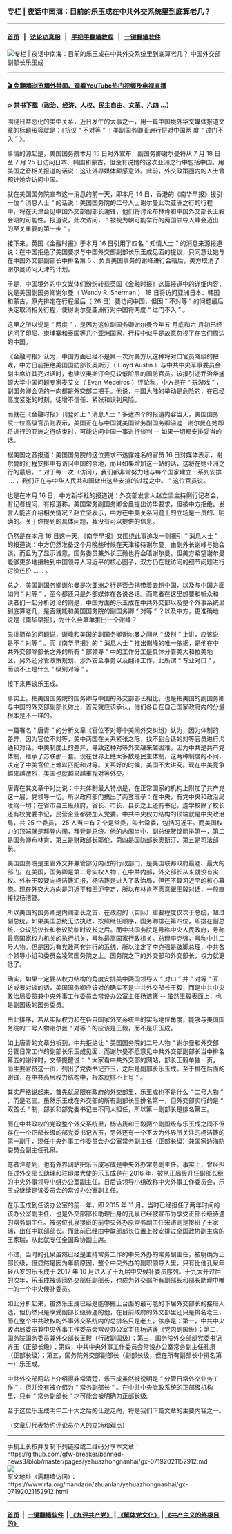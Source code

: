 ### 专栏 | 夜话中南海：目前的乐玉成在中共外交系统里到底算老几？
------------------------

#### [首页](https://github.com/gfw-breaker/banned-news3/blob/master/README.md) &nbsp;&nbsp;|&nbsp;&nbsp; [法轮功真相](https://github.com/begood0513/basic/blob/master/README.md)  &nbsp;&nbsp;|&nbsp;&nbsp; [手把手翻墙教程](https://github.com/gfw-breaker/guides/wiki)  &nbsp;&nbsp;|&nbsp;&nbsp; [一键翻墙软件](https://github.com/gfw-breaker/nogfw/blob/master/README.md)  



<div id="headerimg">
 <img alt="专栏 | 夜话中南海：目前的乐玉成在中共外交系统里到底算老几？" src="https://www.rfa.org/mandarin/zhuanlan/yehuazhongnanhai/gx-07192021152912.html/@@images/bcaa32e0-32ff-4024-9260-5ac8b385b61a.png" title="专栏 | 夜话中南海：目前的乐玉成在中共外交系统里到底算老几？"/>
 <span class="lead_image_caption">
  中国外交部副部长乐玉成
 </span>
 <!-- zoomattribute -->
</div>

<hr/>


#### [ 🎬  免翻墙浏览墙外禁闻、观看YouTube热门视频及电视直播](https://github.com/gfw-breaker/HelloWorld)

#### [ 💥  禁书下载（政治、经济、人权、民主自由、文革、六四 ...）](https://github.com/gfw-breaker/books/blob/master/README.md)

<div id="storytext">
 <p>
 </p>
 <p>
  围绕日益恶化的美中关系，近日发生的大事之一，用一篇中国境外华文媒体报道文章的标题形容就是：《抗议
  <span>
   “
  </span>
  <span>
   不对等
  </span>
  <span>
   ”
  </span>
  <span>
   ！美副国务卿亚洲行将对中国两
  </span>
  <span>
  </span>
  <span>
   度
  </span>
  <span>
   “
  </span>
  <span>
   过门不入
  </span>
  <span>
   ”
  </span>
  <span>
   》。
  </span>
 </p>
 <p>
  <span>
   事情的源起是，美国国务院本月
  </span>
  <span>
   15
  </span>
  <span>
   日对外宣布，副国务卿谢尔曼将从
  </span>
  <span>
   7
  </span>
  <span>
   月
  </span>
  <span>
   18
  </span>
  <span>
   日至
  </span>
  <span>
   7
  </span>
  <span>
   月
  </span>
  <span>
   25
  </span>
  <span>
   日访问日本、韩国和蒙古，但没有说她的这次亚洲之行中包括中国。用美国之音相关报道的话说：这让外界媒体颇感意外。此前，外交政策圈内的人士曾预计她会访问中国。
  </span>
 </p>
 <p>
  <span>
   就在美国国务院宣布这一消息的前一天，即本月
  </span>
  <span>
   14
  </span>
  <span>
   日，香港的《南华早报》援引一位
  </span>
  <span>
   “
  </span>
  <span>
   消息人士
  </span>
  <span>
   ”
  </span>
  <span>
   的话说：美国国务院的二号人士谢尔曼此次亚洲之行的行程中，将在天津会见中国外交部副部长谢锋，他们将讨论布林肯和中国外交部长王毅会晤的可能性。报道说，此次访问，
  </span>
  <span>
   “
  </span>
  <span>
   被视为朝可能举行的两国领导人峰会迈出的至关重要的第一步
  </span>
  <span>
   ”
  </span>
  <span>
   。
  </span>
 </p>
 <p>
  <span>
   接下来，英国《金融时报》于本月
  </span>
  <span>
   16
  </span>
  <span>
   日引用了四名
  </span>
  <span>
   “
  </span>
  <span>
   知情人士
  </span>
  <span>
   ”
  </span>
  <span>
   的消息来源报道说：在中国拒绝了美国要求与中国外交部副部长乐玉成见面的提议，只同意让她与在中国外交部副部长中排名第
  </span>
  <span>
   5
  </span>
  <span>
   、负责美国事务的谢峰进行会晤后，美方取消了谢尔曼访问天津的计划。
  </span>
 </p>
 <p>
  <span>
   于是，中国境外的中文媒体们纷纷转载英国《金融时报》这篇报道中的详细内容，说是美国副国务卿谢尔曼（
  </span>
  <span>
   Wendy R. Sherman
  </span>
  <span>
   ）
  </span>
  <span>
   18
  </span>
  <span>
   日将访问亚洲日本、韩国和蒙古，原先排定在行程最后（
  </span>
  <span>
   26
  </span>
  <span>
   日）要访问中国，但因
  </span>
  <span>
   “
  </span>
  <span>
   不对等
  </span>
  <span>
   ”
  </span>
  <span>
   的问题最后决定取消相关行程，使得谢尔曼亚洲行对中国将两度
  </span>
  <span>
   “
  </span>
  <span>
   过门不入
  </span>
  <span>
   ”
  </span>
  <span>
   。
  </span>
 </p>
 <p>
  <span>
   这里之所以说是
  </span>
  <span>
   “
  </span>
  <span>
   两度
  </span>
  <span>
   ”
  </span>
  <span>
   ，是因为这位副国务卿谢尔曼今年五
  </span>
  <span>
  </span>
  <span>
   月底和六
  </span>
  <span>
  </span>
  <span>
   月初已经访问了印尼、柬埔寨和泰国等几个亚洲国家，行程中似乎是故意忽视了在它们周边的中国。
  </span>
 </p>
 <p>
  <span>
   《金融时报》认为，中国方面已经不是第一次对美方玩这种将对口官员降级的把戏，中方日前拒绝美国国防部长奥斯汀（
  </span>
  <span>
   Lloyd Austin
  </span>
  <span>
   ）与中共中央军事委员会副主席许其亮对话时，也建议奥斯汀会见较低阶层的国防官员。该报引述乔治华盛顿大学中国问题专家麦艾文（
  </span>
  <span>
   Evan Medeiros
  </span>
  <span>
   ）评论称，中方是在
  </span>
  <span>
   “
  </span>
  <span>
   玩游戏
  </span>
  <span>
   ”
  </span>
  <span>
   ，副国务卿会见的一向都是外交部二把手。他说，中国大陆的举动是危险的，在已经高度紧张的时刻，徒增不信任、紧张和误判风险。
  </span>
 </p>
 <p>
  <span>
   而就在《金融时报》刊登如上
  </span>
  <span>
   “
  </span>
  <span>
   消息人士
  </span>
  <span>
   ”
  </span>
  <span>
   多达四个的报道内容当天，美国国务院一位高级官员则表示，美国正在与中国就美国常务副国务卿温迪
  </span>
  <span>
   ·
  </span>
  <span>
   谢尔曼在她即将进行的亚洲之行结束时，可能访问中国一事进行谈判
  </span>
  <span>
   --
  </span>
  <span>
   如果一切都安排妥当的话。
  </span>
 </p>
 <p>
  <span>
   据美国之音报道：美国国务院的这位要求不透露姓名的官员
  </span>
  <span>
   16
  </span>
  <span>
   日对媒体表示，谢尔曼的行程安排中有访问中国的余地，而且如果增加这一站的话，这将在她亚洲之行的最后。
  </span>
  <span>
   “
  </span>
  <span>
   对于每一次（访问），我们都非常努力地与每个国家建立一系列安排
  </span>
  <span>
   ....
  </span>
  <span>
   ，我们正在与中华人民共和国做出这些安排的过程之中。
  </span>
  <span>
   ”
  </span>
  <span>
   这位官员说。
  </span>
 </p>
 <p>
  <span>
   也是在本月
  </span>
  <span>
   16
  </span>
  <span>
   日，中方新华社的报道说：外交部发言人赵立坚主持例行记者会，有记者提问，有报道称，美国常务副国务卿舍曼提出访华要求，但被中方拒绝。发言人能否介绍相关情况？赵立坚表示，中方在中美关系问题上的立场是一贯的、明确的。关于你提到的具体问题，我没有可以提供的信息。
  </span>
 </p>
 <p>
  <span>
   仍然是在本月
  </span>
  <span>
   16
  </span>
  <span>
   日这一天，《南华早报》又围绕此事追发一则援引
  </span>
  <span>
   “
  </span>
  <span>
   消息人士
  </span>
  <span>
   ”
  </span>
  <span>
   的报道说：中方仍然准备这个月晚些时候在天津接待谢尔曼，由副外长谢峰与她会谈，而且为了显示诚意，国务委员兼外长王毅也将会晤谢尔曼。但美方希望谢尔曼能够更多地接触到中国领导人习近平的核心圈子，双方仍在就访问的细节问题进行讨价还价
  </span>
  <span>
   ……
  </span>
  <span>
   。
  </span>
 </p>
 <p>
  <span>
   总之，美国副国务卿谢尔曼是次亚洲之行是否会捎带着去趟中国，以及与中国方面如何
  </span>
  <span>
   “
  </span>
  <span>
   对等
  </span>
  <span>
   ”
  </span>
  <span>
   ，至今都还只是外部媒体在各说各话。而笔者在这里想要和听众和读者们一起分析讨论的则是，中国方面的乐玉成在中共外交部以及整个外事系统里到底算老几，是否就能和美国国务院的副国务卿
  </span>
  <span>
   “
  </span>
  <span>
   对等
  </span>
  <span>
   ”
  </span>
  <span>
   ？以及中方，更准确地说是《南华早报》，为什么会单单推出一个谢峰？
  </span>
 </p>
 <p>
  <span>
   先挑简单的问题说，谢峰和美国的副国务卿谢尔曼之间从
  </span>
  <span>
   “
  </span>
  <span>
   级别
  </span>
  <span>
   ”
  </span>
  <span>
   上讲，应该说是不
  </span>
  <span>
   “
  </span>
  <span>
   对等
  </span>
  <span>
   ”
  </span>
  <span>
   。而《南华早报》的
  </span>
  <span>
   “
  </span>
  <span>
   消息人士
  </span>
  <span>
   ”
  </span>
  <span>
   推出谢峰的唯一依据，是他在中共外交部除部长之外的所有
  </span>
  <span>
   “
  </span>
  <span>
   部领导
  </span>
  <span>
   ”
  </span>
  <span>
   中的工作分工是具体分管美大和拉美地区，另外还分管政策规划、涉外安全事务以及翻译工作。此所谓
  </span>
  <span>
   “
  </span>
  <span>
   专业对口
  </span>
  <span>
   ”
  </span>
  <span>
   ，而谈不上是什么
  </span>
  <span>
   “
  </span>
  <span>
   级别对等
  </span>
  <span>
   ”
  </span>
  <span>
   。
  </span>
 </p>
 <p>
  <span>
   接下来再谈乐玉成。
  </span>
 </p>
 <p>
  <span>
   事实上，把美国国务院的国务卿与中国的外交部部长相比，也是把美国的副国务卿与中国的外交部副部长做比，首先就应该承认，他们各自在自己国家政府内的分量根本是不一样的。
  </span>
 </p>
 <p>
  <span>
   一篇署名
  </span>
  <span>
   “
  </span>
  <span>
   唐青
  </span>
  <span>
   ”
  </span>
  <span>
   的分析文章《官位不对等中美闹外交纠纷》认为，因为体制的差异，因为官位不对等，美中两国在关系紧张之际，找不到合适的对等官员进行沟通和对话。中美制度上的差异，导致这种对等外交越来越困难。因为中共是共产党体制，继承了苏联那一套。现在世界上绝大多数是民主体制，这两种制度的不同，决定了中美官位上难以匹配和对等。关系好的时候，美国不太讲究。现在中美竞争越来越激烈，美国也就越来越重视对等外交。
  </span>
 </p>
 <p>
  <span>
   唐青在其文章中对比说：中共体制最大特点是，在正常国家的机构上附加了共产党这一层，党领导一切。所以政府部门搞出了两套班子：在中央，有党中央和政治局凌驾一切；在省市县三级政府，省长、市长、县长之上还有书记，连学校除了校长还有校党委书记，民营企业都要加入党委。中共中央权力结构的顶端就是中央政治局，共
  </span>
  <span>
   25
  </span>
  <span>
   个委员，
  </span>
  <span>
   25
  </span>
  <span>
   人当中有
  </span>
  <span>
   7
  </span>
  <span>
   个是常委，叫七常委，包括习近平。而美国权力的顶端就是拜登内阁，拜登是总统。他的内阁当中，副总统贺锦丽排第一，第二是国务卿布林肯，第三是财政部长耶伦，第四是国防部长奥斯汀，第五是司法部长。
  </span>
 </p>
 <p>
  <span>
   美国国务院是主管外交并兼管部分内政的行政部门，是美国联邦政府最老、最大的部门。在美国，国务卿是第二号实权人物；在中共内部，外交部长从来就没有实权。外长王毅要向杨洁篪汇报，杨洁篪是进入了政治局，但还不算习近平的核心幕僚。现在外交大方向是习近平和王沪宁定，所以布林肯不愿意跟王毅对话，一般直接找杨洁篪。
  </span>
 </p>
 <p>
  <span>
   所以美国的国务卿是内阁部长之首，在政府的（实际）重要程度仅次于总统，超过副总统。如果美国总统无法执政，按照继任顺序，国务卿排在第四位，即排在副总统、众议院议长和参议院临时议长之后。而中共国务院是号称中央人民政府，号称最高国家权力机关的执行机关，号称最高国家行政机关。总理李克强，号称中共二号人物。但是因为有党政两套并行的系统，所以注定了李克强是跛脚总理，中共各个领导小组和委员会凌驾国务院之上。国务院之下的外交部和外交部长，权力就更低了。
  </span>
 </p>
 <p>
  <span>
   确实，如果一定要从权力结构的角度安排美中两国领导人
  </span>
  <span>
   “
  </span>
  <span>
   对口
  </span>
  <span>
   ”
  </span>
  <span>
   并
  </span>
  <span>
   “
  </span>
  <span>
   对等
  </span>
  <span>
   ”
  </span>
  <span>
   互访或者对谈的话，美国国务卿应该对的确实不是中共外交部长王毅，而是中共中央政治局委员兼中央外事工作委员会常设办公室主任杨洁篪
  </span>
  <span>
   --
  </span>
  <span>
   虽然王毅表面上，也是副国级的国务委员。
  </span>
 </p>
 <p>
  <span>
   由此排序，若从实际权力和在各自国家外交系统中的实际地位角度，能够与美国国务院的二号人物谢尔曼
  </span>
  <span>
   “
  </span>
  <span>
   对等
  </span>
  <span>
   ”
  </span>
  <span>
   的应该是王毅，而不是乐玉成。
  </span>
 </p>
 <p>
  <span>
   如上唐青的文章分析到，中共拒绝让
  </span>
  <span>
   “
  </span>
  <span>
   美国国务院的二号人物
  </span>
  <span>
   ”
  </span>
  <span>
   谢尔曼和外交部分管日常工作的副部长乐玉成见面，而谢尔曼不愿意见中共外交部副部长当中排名第五的谢锋时，文章提醒说：
  </span>
  <span>
   “
  </span>
  <span>
   大家看中共外交部的网站，部长王毅单独一页，而主要官员这一页，列出了党委书记齐玉，之后是副部长乐玉成。至于排在后面的谢锋，在中共高层权力结构中，根本就排不上号
  </span>
  <span>
   ”
  </span>
  <span>
   。
  </span>
 </p>
 <p>
  <span>
   其实严格说起来，首先就局限在政府的外交部里，乐玉成也不是什么
  </span>
  <span>
   “
  </span>
  <span>
   二号人物
  </span>
  <span>
   ”
  </span>
  <span>
   ，而是老三。虽然乐玉成在外交部的所有副部长里排名第一，但外交部实行的是
  </span>
  <span>
   “
  </span>
  <span>
   双首长
  </span>
  <span>
   ”
  </span>
  <span>
   制，部长和部党委书记由不同人担任，所以第一副部长是排名第三。
  </span>
 </p>
 <p>
  <span>
   而在中共政权的党政整个外交系统里，杨洁篪和王毅两个副国级与乐玉成之间不但存在一个正部长级的部党委书记齐玉，另外还有一个不太为外界所关注的杨洁篪的第一副手，现任中央外事工作委员会办公室常务副主任（正部长级）兼国家边海防委员会副主任孔泉。
  </span>
 </p>
 <p>
  <span>
   笔者注意到，也有外界网站把乐玉成写成是中央外办常务副主任。事实上，曾经担任过外交部长助理和驻印度大使的乐玉成是在
  </span>
  <span>
   2016
  </span>
  <span>
   年，被从正局级升任副部长级的中央外事领导小组办公室副主任。日后该领导小组改称中央外事工作委员会，乐玉成继续是该委员会的常设办公室副主任。
  </span>
 </p>
 <p>
  <span>
   在乐玉成到任该办公室的前一年，即
  </span>
  <span>
   2015
  </span>
  <span>
   年
  </span>
  <span>
   11
  </span>
  <span>
   月，当时已经担任了两年时间的该办公室副主任、也是外交部部长助理出身的孔泉已经被宣布为享受正部长级待遇的常务副主任。被这位孔泉接班的前中央外办原常务副主任宋涛则是接班了王家瑞，出任中联部部长。而此前已经由中联部部长位置上被安排过全国政协副主席的王家瑞，从此就专任全国政协副主席。
  </span>
 </p>
 <p>
  <span>
   不过，当时的孔泉虽然已经是主持常务工作的中央外办的常务副主任，被明确为正部长级，但显然是因为年龄原因，整个中央外办的副职领导人里，只有比他孔泉年轻八岁的乐玉成于
  </span>
  <span>
   2017
  </span>
  <span>
   年
  </span>
  <span>
   10
  </span>
  <span>
   月进入了十九届中央候补委员序列。十九大开过后的次年，乐玉成被调回外交部任副部长，也成为外交部所有副部长和部长助理中唯一的一个中央候补委员。
  </span>
 </p>
 <p>
  <span>
   如此分析起来，虽然乐玉成已经是能够搬上台面的最可能的下届外交部长的接班人选，但仍然只是享受副部长级待遇的他，在目前政府的外交部里还只是排名老三，而在整个中共政权的外事外交系统内的总排名只是老五，依序是：第一，中共中央政治局委员兼中央外事工作委员会常设办公室主任杨洁篪（党内副国级）；第二，国务院国务委员兼外交部长王毅（行政副国级）；第三，国务院外交部部党委书记齐玉（正部长级）；第四，中共中央外事工作委员会常设办公室常务副主任孔泉（正部长级）；第五，国务院外交部副部长（副部长级，但在所有副部长中排名第一）乐玉成。
  </span>
 </p>
 <p>
  <span>
   中共外交部网站上介绍得非常清楚，乐玉成虽然被说明是
  </span>
  <span>
   “
  </span>
  <span>
   分管日常外交业务工作
  </span>
  <span>
   ”
  </span>
  <span>
   ，但并没有被介绍为
  </span>
  <span>
   “
  </span>
  <span>
   常务副部长
  </span>
  <span>
   ”
  </span>
  <span>
   。在中共中央党政系统的正部级机构里，只有
  </span>
  <span>
   “
  </span>
  <span>
   常务副部长
  </span>
  <span>
   ”
  </span>
  <span>
   才可能会被明确为正部长级。
  </span>
 </p>
 <p>
  <span>
   至于这位乐玉成明年二十大之后的仕途走向，将是我们下篇文章的主要内容之一。
  </span>
 </p>
 <p>
  <span>
   （文章只代表特约评论员个人的立场和观点）
  </span>
 </p>
</div>

<hr/>
手机上长按并复制下列链接或二维码分享本文章：<br/>
https://github.com/gfw-breaker/banned-news3/blob/master/pages/yehuazhongnanhai/gx-07192021152912.md <br/>
<a href='https://github.com/gfw-breaker/banned-news3/blob/master/pages/yehuazhongnanhai/gx-07192021152912.md'><img src='https://github.com/gfw-breaker/banned-news3/blob/master/pages/yehuazhongnanhai/gx-07192021152912.md.png'/></a> <br/>
原文地址（需翻墙访问）：https://www.rfa.org/mandarin/zhuanlan/yehuazhongnanhai/gx-07192021152912.html


------------------------
#### [首页](https://github.com/gfw-breaker/banned-news3/blob/master/README.md) &nbsp;|&nbsp; [一键翻墙软件](https://github.com/gfw-breaker/nogfw/blob/master/README.md) &nbsp;| [《九评共产党》](https://github.com/gfw-breaker/9ping.md/blob/master/README.md#九评之一评共产党是什么) | [《解体党文化》](https://github.com/gfw-breaker/jtdwh.md/blob/master/README.md) | [《共产主义的终极目的》](https://github.com/gfw-breaker/gczydzjmd.md/blob/master/README.md)


<img src='http://gfw-breaker.win/banned-news3/pages/yehuazhongnanhai/gx-07192021152912.md' width='0px' height='0px'/>